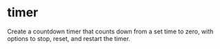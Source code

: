 # timer
Create a countdown timer that counts down from a set time to zero, with options to stop, reset, and restart the timer.
